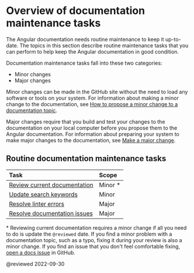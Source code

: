 # Overview of documentation maintenance tasks

The Angular documentation needs routine maintenance to keep it up-to-date.
The topics in this section describe routine maintenance tasks that you can perform to help keep the Angular documentation in good condition.

Documentation maintenance tasks fall into these two categories:

*   Minor changes
*   Major changes

Minor changes can be made in the GitHub site without the need to load any software or tools on your system.
For information about making a minor change to the documentation, see [How to propose a minor change to a documentation topic](guide/contributors-guide-overview#make-a-major-change).

Major changes require that you build and test your changes to the documentation on your local computer before you propose them to the Angular documentation.
For information about preparing your system to make major changes to the documentation, see [Make a major change](guide/contributors-guide-overview#make-a-major-change).

## Routine documentation maintenance tasks

| Task                                                     | Scope |
|:---                                                      |:---   |
| [Review current documentation](guide/reviewing-content)  | Minor &ast; |
| [Update search keywords](guide/updating-search-keywords) | Minor       |
| [Resolve linter errors](guide/docs-lint-errors)          | Major       |
| [Resolve documentation issues](guide/doc-select-issue)   | Major       |

&ast; Reviewing current documentation requires a minor change if all you need to do is update the `@reviewed` date.
If you find a minor problem with a documentation topic, such as a typo, fixing it during your review is also a minor change.
If you find an issue that you don't feel comfortable fixing, [open a docs issue](https://github.com/angular/angular/issues/new?assignees=&labels=&template=3-docs-bug.yaml) in GitHub.

<!-- links -->

<!-- external links -->

<!-- end links -->

@reviewed 2022-09-30

